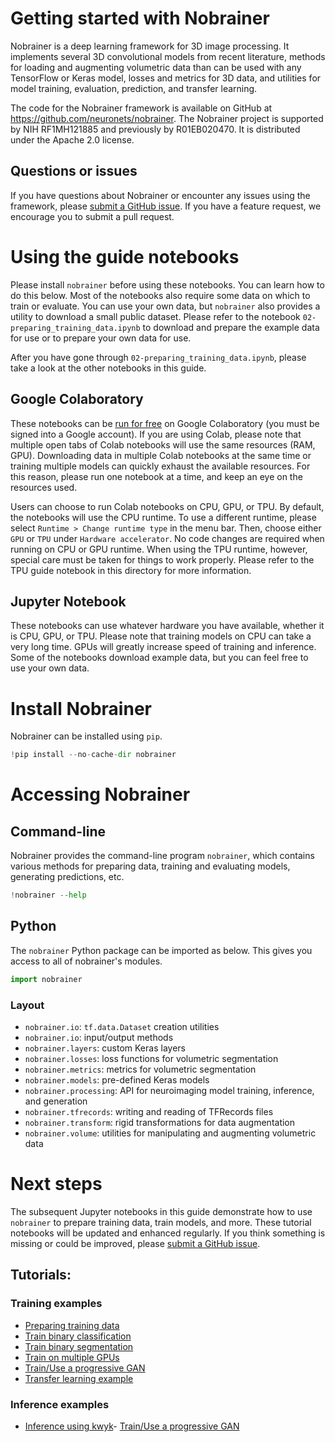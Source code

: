 <!--
---
jupyter:
  jupytext:
    formats: ipynb,md
    text_representation:
      extension: .md
      format_name: markdown
      format_version: '1.3'
      jupytext_version: 1.14.7
  kernelspec:
    display_name: Python 3
    name: python3
---
-->

<!-- #region id="JZjOrKRnq5aa" -->
# Getting started with Nobrainer

Nobrainer is a deep learning framework for 3D image processing. It implements several 3D convolutional models from recent literature, methods for loading and augmenting volumetric data than can be used with any TensorFlow or Keras model, losses and metrics for 3D data, and utilities for model training, evaluation, prediction, and transfer learning.

The code for the Nobrainer framework is available on GitHub at https://github.com/neuronets/nobrainer. The Nobrainer project is supported by NIH RF1MH121885 and previously by R01EB020470. It is distributed under the Apache 2.0 license.

## Questions or issues

If you have questions about Nobrainer or encounter any issues using the framework, please [submit a GitHub issue](https://github.com/neuronets/helpdesk/issues/new/choose). If you have a feature request, we encourage you to submit a pull request.
<!-- #endregion -->

<!-- #region id="bwaWX82pq5ad" -->
# Using the guide notebooks

Please install `nobrainer` before using these notebooks. You can learn how to do this below. Most of the notebooks also require some data on which to train or evaluate. You can use your own data, but `nobrainer` also provides a utility to download a small public dataset. Please refer to the notebook `02-preparing_training_data.ipynb` to download and prepare the example data for use or to prepare your own data for use.

After you have gone through `02-preparing_training_data.ipynb`, please take a look at the other notebooks in this guide.

## Google Colaboratory

These notebooks can be [run for free](https://colab.research.google.com/github/neuronets/nobrainer-book/blob/ohinds/guide-api/doc/nobrainer-guides) on Google Colaboratory (you must be signed into a Google account). If you are using Colab, please note that multiple open tabs of Colab notebooks will use the same resources (RAM, GPU). Downloading data in multiple Colab notebooks at the same time or training multiple models can quickly exhaust the available resources. For this reason, please run one notebook at a time, and keep an eye on the resources used.

Users can choose to run Colab notebooks on CPU, GPU, or TPU. By default, the notebooks will use the CPU runtime. To use a different runtime, please select `Runtime > Change runtime type` in the menu bar. Then, choose either `GPU` or `TPU` under `Hardware accelerator`. No code changes are required when running on CPU or GPU runtime. When using the TPU runtime, however, special care must be taken for things to work properly. Please refer to the TPU guide notebook in this directory for more information.

## Jupyter Notebook

These notebooks can use whatever hardware you have available, whether it is CPU, GPU, or TPU. Please note that training models on CPU can take a very long time. GPUs will greatly increase speed of training and inference. Some of the notebooks download example data, but you can feel free to use your own data.
<!-- #endregion -->

<!-- #region id="1fO5RSFbq5ad" -->
# Install Nobrainer

Nobrainer can be installed using `pip`.
<!-- #endregion -->

```python id="_xELN1Hcq5ae"
!pip install --no-cache-dir nobrainer
```

<!-- #region id="UVMXci7Mq5ae" -->
# Accessing Nobrainer

## Command-line

Nobrainer provides the command-line program `nobrainer`, which contains various methods for preparing data, training and evaluating models, generating predictions, etc.
<!-- #endregion -->

```python id="HU6edUxDq5af"
!nobrainer --help
```

<!-- #region id="AP6dWeNXq5af" -->
## Python

The `nobrainer` Python package can be imported as below. This gives you access to all of nobrainer's modules.
<!-- #endregion -->

```python id="G8mYOLaWq5af"
import nobrainer
```

<!-- #region id="eKpEQi0Xq5ag" -->
### Layout

- `nobrainer.io`: `tf.data.Dataset` creation utilities
- `nobrainer.io`: input/output methods
- `nobrainer.layers`: custom Keras layers
- `nobrainer.losses`: loss functions for volumetric segmentation
- `nobrainer.metrics`: metrics for volumetric segmentation
- `nobrainer.models`: pre-defined Keras models
- `nobrainer.processing`: API for neuroimaging model training, inference, and generation
- `nobrainer.tfrecords`: writing and reading of TFRecords files
- `nobrainer.transform`: rigid transformations for data augmentation
- `nobrainer.volume`: utilities for manipulating and augmenting volumetric data
<!-- #endregion -->

<!-- #region id="VG0lFj2gq5ag" -->
# Next steps

The subsequent Jupyter notebooks in this guide demonstrate how to use `nobrainer` to prepare training data, train models, and more. These tutorial notebooks will be updated and enhanced regularly. If you think something is missing or could be improved, please [submit a GitHub issue](https://github.com/neuronets/helpdesk/issues/new/choose).

## Tutorials:

### Training examples

- [Preparing training data](https://colab.research.google.com/github/neuronets/nobrainer/blob/master/guide/02-preparing_training_data.ipynb)
- [Train binary classification](https://colab.research.google.com/github/neuronets/nobrainer/blob/master/guide/train_binary_classification.ipynb)
- [Train binary segmentation](https://colab.research.google.com/github/neuronets/nobrainer/blob/master/guide/train_binary_segmentation.ipynb)
- [Train on multiple GPUs](https://colab.research.google.com/github/neuronets/nobrainer/blob/master/guide/train_on_multiple_gpus.ipynb)
- [Train/Use a progressive GAN](https://colab.research.google.com/github/neuronets/nobrainer/blob/master/guide/train_generation_progressive.ipynb)
- [Transfer learning example](https://colab.research.google.com/github/neuronets/nobrainer/blob/master/guide/transfer_learning.ipynb)

### Inference examples

- [Inference using kwyk](https://colab.research.google.com/github/neuronets/nobrainer/blob/master/guide/Inference_with_kwyk_model.ipynb)- [Train/Use a progressive GAN](https://colab.research.google.com/github/neuronets/nobrainer/blob/master/guide/train_generation_progressive.ipynb)

<!-- #endregion -->

```python id="Nf6LQLwcob5i"

```
